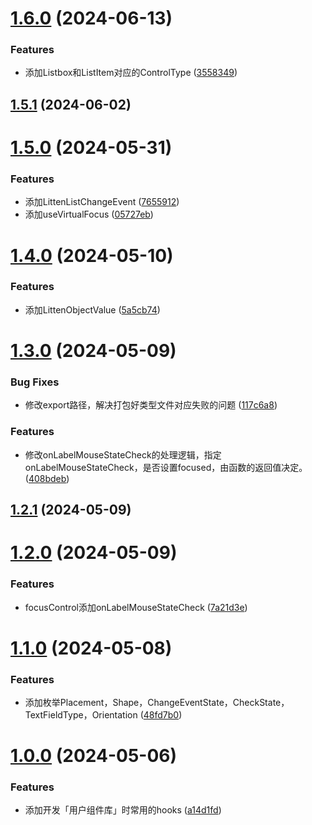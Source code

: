 # [1.6.0](https://github.com/liuxian496/litten-hooks/compare/v1.5.1...v1.6.0) (2024-06-13)


### Features

* 添加Listbox和ListItem对应的ControlType ([3558349](https://github.com/liuxian496/litten-hooks/commit/3558349e892e2e7bad02e4515fe8fc5e24719031))



## [1.5.1](https://github.com/liuxian496/litten-hooks/compare/v1.5.0...v1.5.1) (2024-06-02)



# [1.5.0](https://github.com/liuxian496/litten-hooks/compare/v1.4.0...v1.5.0) (2024-05-31)


### Features

* 添加LittenListChangeEvent ([7655912](https://github.com/liuxian496/litten-hooks/commit/76559122d2ef503581dffae902a768f5d41c2814))
* 添加useVirtualFocus ([05727eb](https://github.com/liuxian496/litten-hooks/commit/05727eba8f37a7fdd29e40daf20f5f0059e1b5f8))



# [1.4.0](https://github.com/liuxian496/litten-hooks/compare/v1.3.0...v1.4.0) (2024-05-10)


### Features

* 添加LittenObjectValue ([5a5cb74](https://github.com/liuxian496/litten-hooks/commit/5a5cb748541edcb1462ec1640db6f79a8528e2c1))



# [1.3.0](https://github.com/liuxian496/litten-hooks/compare/v1.2.1...v1.3.0) (2024-05-09)


### Bug Fixes

* 修改export路径，解决打包好类型文件对应失败的问题 ([117c6a8](https://github.com/liuxian496/litten-hooks/commit/117c6a82d291246a86e96d221054c7957d5ba359))


### Features

* 修改onLabelMouseStateCheck的处理逻辑，指定onLabelMouseStateCheck，是否设置focused，由函数的返回值决定。 ([408bdeb](https://github.com/liuxian496/litten-hooks/commit/408bdebd043d90eefaa2fb1034e9829033fe0a0c))



## [1.2.1](https://github.com/liuxian496/litten-hooks/compare/v1.2.0...v1.2.1) (2024-05-09)



# [1.2.0](https://github.com/liuxian496/litten-hooks/compare/v1.1.0...v1.2.0) (2024-05-09)


### Features

* focusControl添加onLabelMouseStateCheck ([7a21d3e](https://github.com/liuxian496/litten-hooks/commit/7a21d3eb125d2a95ef7973433298f1558bb74939))



# [1.1.0](https://github.com/liuxian496/litten-hooks/compare/v1.0.0...v1.1.0) (2024-05-08)


### Features

* 添加枚举Placement，Shape，ChangeEventState，CheckState，TextFieldType，Orientation ([48fd7b0](https://github.com/liuxian496/litten-hooks/commit/48fd7b0420bcbbdea5ce026d8be4f2319d2af147))



# [1.0.0](https://github.com/liuxian496/litten-hooks/compare/a14d1fd0e0ef3e4c0a90ee2f4989c06f4cdc69e6...v1.0.0) (2024-05-06)


### Features

* 添加开发「用户组件库」时常用的hooks ([a14d1fd](https://github.com/liuxian496/litten-hooks/commit/a14d1fd0e0ef3e4c0a90ee2f4989c06f4cdc69e6))



